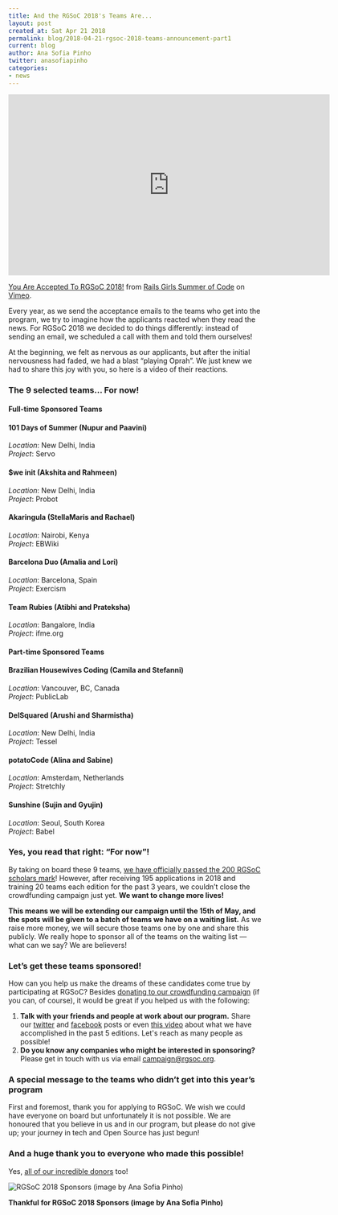 ```yaml
---
title: And the RGSoC 2018's Teams Are...
layout: post
created_at: Sat Apr 21 2018
permalink: blog/2018-04-21-rgsoc-2018-teams-announcement-part1
current: blog
author: Ana Sofia Pinho
twitter: anasofiapinho
categories:
- news
---
```


<iframe src="https://player.vimeo.com/video/265904630" width="640" height="360" frameborder="0" webkitallowfullscreen mozallowfullscreen allowfullscreen></iframe>
<p><a href="https://vimeo.com/265904630">You Are Accepted To RGSoC 2018!</a> from <a href="https://vimeo.com/user51331690">Rails Girls Summer of Code</a> on <a href="https://vimeo.com">Vimeo</a>.</p>

Every year, as we send the acceptance emails to the teams who get into the program, we try to imagine how the applicants reacted when they read the news. For RGSoC 2018 we decided to do things differently: instead of sending an email, we scheduled a call with them and told them ourselves!

At the beginning, we felt as nervous as our applicants, but after the initial nervousness had faded, we had a blast “playing Oprah”. We just knew we had to share this joy with you, so here is a video of their reactions.


### The 9 selected teams… For now!


#### Full-time Sponsored Teams

#### <span class="color-red">101 Days of Summer (Nupur and Paavini)</span>
_Location_: New Delhi, India<br>
_Project_: Servo

#### <span class="color-red">$we init (Akshita and Rahmeen)</span>
_Location_: New Delhi, India<br>
_Project_: Probot

#### <span class="color-red">Akaringula (StellaMaris and Rachael)</span>
_Location_: Nairobi, Kenya<br>
_Project_: EBWiki

#### <span class="color-red">Barcelona Duo (Amalia and Lori)</span>
_Location_: Barcelona, Spain<br>
_Project_: Exercism

#### <span class="color-red">Team Rubies (Atibhi and Prateksha)</span>
_Location_: Bangalore, India<br>
_Project_: ifme.org


#### Part-time Sponsored Teams

#### <span class="color-red">Brazilian Housewives Coding (Camila and Stefanni)</span>
_Location_: Vancouver, BC, Canada<br>
_Project_: PublicLab

#### <span class="color-red">DelSquared (Arushi and Sharmistha)</span>
_Location_: New Delhi, India<br>
_Project_: Tessel

#### <span class="color-red">potatoCode (Alina and Sabine)</span>
_Location_: Amsterdam, Netherlands<br>
_Project_: Stretchly

#### <span class="color-red">Sunshine (Sujin and Gyujin)</span>
_Location_: Seoul, South Korea<br>
_Project_: Babel

### Yes, you read that right: “For now”!

By taking on board these 9 teams, [we have officially passed the 200 RGSoC scholars mark](https://railsgirlssummerofcode.org/blog/2018-04-06-rgsoc-2018-crowdfunding-countdown)! However, after receiving 195 applications in 2018 and training 20 teams each edition for the past 3 years, we couldn’t close the crowdfunding campaign just yet. **We want to change more lives!**

<span class="color-red">**This means we will be extending our campaign until the 15th of May, and the spots will be given to a batch of teams we have on a waiting list.**</span> As we raise more money, we will secure those teams one by one and share this publicly. We really hope to sponsor all of the teams on the waiting list — what can we say? We are believers!



### Let’s get these teams sponsored!

How can you help us make the dreams of these candidates come true by participating at RGSoC? Besides [donating to our crowdfunding campaign](http://bit.ly/rgsoc-donate) (if you can, of course), it would be great if you helped us with the following:

1. **Talk with your friends and people at work about our program.** Share our [twitter](https://twitter.com/RailsGirlsSoC/status/987757077614514177) and [facebook](https://www.facebook.com/620914904656191/videos/1734881533259517/) posts or even [this video](https://railsgirlssummerofcode.org/blog/2018-02-15-rgsoc-2018-crowdfunding-campaign) about what we have accomplished in the past 5 editions. Let's reach as many people as possible!
2. **Do you know any companies who might be interested in sponsoring?** Please get in touch with us via email campaign@rgsoc.org.


### A special message to the teams who didn’t get into this year’s program

First and foremost, thank you for applying to RGSoC. We wish we could have everyone on board but unfortunately it is not possible. We are honoured that you believe in us and in our program, but please do not give up; your journey in tech and Open Source has just begun!

### And a huge thank you to everyone who made this possible!

Yes, [all of our incredible donors](https://railsgirlssummerofcode.org/campaign/#donors) too!

![RGSoC 2018 Sponsors (image by Ana Sofia Pinho)](/img/blog/2018/2018-04-21-rgsoc-2018-sponsors.png)
<div class="image-credits"><b>Thankful for RGSoC 2018 Sponsors (image by Ana Sofia Pinho)</b></div>


